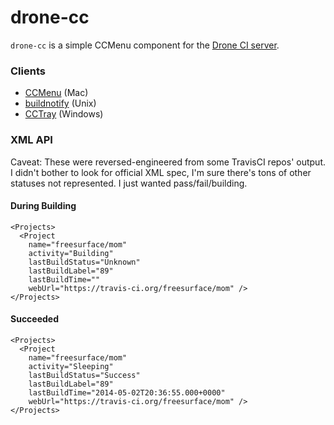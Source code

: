 drone-cc
========

`drone-cc` is a simple CCMenu component for the [Drone CI server](https://github.com/drone/drone).

### Clients

* [CCMenu](http://ccmenu.org/) (Mac)
* [buildnotify](https://bitbucket.org/Anay/buildnotify/wiki/Home) (Unix)
* [CCTray](http://cruisecontrolnet.org/projects/ccnet/wiki/CCTray_Download_Plugin) (Windows)

### XML API

Caveat: These were reversed-engineered from some TravisCI repos' output. I didn't bother to look for official XML spec, I'm sure there's tons of other statuses not represented. I just wanted pass/fail/building.

#### During Building

    <Projects>
      <Project
        name="freesurface/mom"
        activity="Building"
        lastBuildStatus="Unknown"
        lastBuildLabel="89"
        lastBuildTime=""
        webUrl="https://travis-ci.org/freesurface/mom" />
    </Projects>


#### Succeeded

    <Projects>
      <Project
        name="freesurface/mom"
        activity="Sleeping"
        lastBuildStatus="Success"
        lastBuildLabel="89"
        lastBuildTime="2014-05-02T20:36:55.000+0000"
        webUrl="https://travis-ci.org/freesurface/mom" />
    </Projects>
